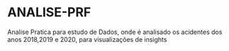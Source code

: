 # ANALISE-PRF
Analise Pratica para estudo de Dados, onde é analisado os acidentes dos anos 2018,2019 e 2020, para visualizações de insights
